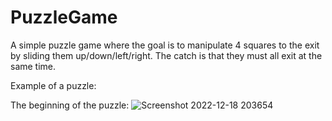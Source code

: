 # PuzzleGame
A simple puzzle game where the goal is to manipulate 4 squares to the exit by sliding them up/down/left/right. The catch is that they must all exit at the same time.

Example of a puzzle:

The beginning of the puzzle:
![Screenshot 2022-12-18 203654](https://user-images.githubusercontent.com/40243966/208331842-025053a6-f5a6-400c-a831-bd5ba0431aa1.png)
